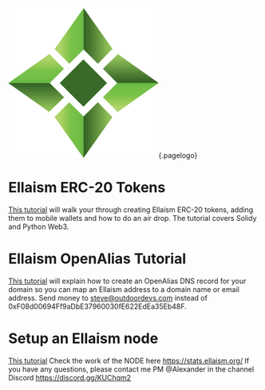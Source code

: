 ![Logo](/uploads/logo.png "Logo"){.pagelogo}
<!-- TITLE: Tutorials -->
<!-- SUBTITLE: A stable network with no premine and no dev fees -->


# Ellaism ERC-20 Tokens
[This tutorial](/tutorials/create-and-deploy-ellaism-tokens) will walk your through creating Ellaism ERC-20 tokens, adding them to mobile wallets and how to do an air drop.  The tutorial covers Solidy and Python Web3.

# Ellaism OpenAlias Tutorial
[This tutorial](/tutorials/ellaism-openalias-howto) will explain how to create an OpenAlias DNS record for your domain so you can map an Ellaism address to a domain name or email address.  Send money to steve@outdoordevs.com instead of 0xF08d00694Ff9aDbE37960030fE622EdEa35Eb48F.

# Setup an Ellaism node
[This tutorial](/tutorials/Setup-an-Ellaism-node)  Check the work of the NODE here https://stats.ellaism.org/
If you have any questions, please contact me PM @Alexander in the channel Discord
https://discord.gg/KUChqm2